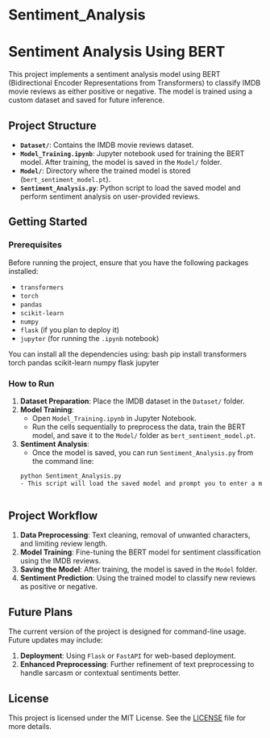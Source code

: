 # Sentiment_Analysis

# Sentiment Analysis Using BERT

This project implements a sentiment analysis model using BERT (Bidirectional Encoder Representations from Transformers) to classify IMDB movie reviews as either positive or negative. The model is trained using a custom dataset and saved for future inference.

## Project Structure
- **`Dataset/`**: Contains the IMDB movie reviews dataset.
- **`Model_Training.ipynb`**: Jupyter notebook used for training the BERT model. After training, the model is saved in the `Model/` folder.
- **`Model/`**: Directory where the trained model is stored (`bert_sentiment_model.pt`).
- **`Sentiment_Analysis.py`**: Python script to load the saved model and perform sentiment analysis on user-provided reviews.

## Getting Started

### Prerequisites
Before running the project, ensure that you have the following packages installed:
- `transformers`
- `torch`
- `pandas`
- `scikit-learn`
- `numpy`
- `flask` (if you plan to deploy it)
- `jupyter` (for running the `.ipynb` notebook)

You can install all the dependencies using:
bash
pip install transformers torch pandas scikit-learn numpy flask jupyter

### How to Run

1. **Dataset Preparation**: Place the IMDB dataset in the `Dataset/` folder.
2. **Model Training**:
   - Open `Model_Training.ipynb` in Jupyter Notebook.
   - Run the cells sequentially to preprocess the data, train the BERT model, and save it to the `Model/` folder as `bert_sentiment_model.pt`.
3. **Sentiment Analysis**:
   - Once the model is saved, you can run `Sentiment_Analysis.py` from the command line:
   ```bash
   python Sentiment_Analysis.py
   - This script will load the saved model and prompt you to enter a movie review. It will then output the sentiment prediction (positive or negative).



## Project Workflow

1. **Data Preprocessing**: Text cleaning, removal of unwanted characters, and limiting review length.
2. **Model Training**: Fine-tuning the BERT model for sentiment classification using the IMDB reviews.
3. **Saving the Model**: After training, the model is saved in the `Model` folder.
4. **Sentiment Prediction**: Using the trained model to classify new reviews as positive or negative.

## Future Plans
The current version of the project is designed for command-line usage. Future updates may include:
1. **Deployment**: Using `Flask` or `FastAPI` for web-based deployment.
2. **Enhanced Preprocessing**: Further refinement of text preprocessing to handle sarcasm or contextual sentiments better.

## License
This project is licensed under the MIT License. See the [LICENSE](LICENSE) file for more details.
```
